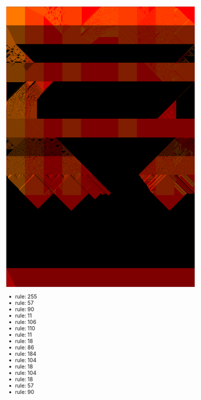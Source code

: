 ![photo](./output.png) 
 * rule: 255
* rule: 57
* rule: 90
* rule: 11
* rule: 106
* rule: 110
* rule: 11
* rule: 18
* rule: 86
* rule: 184
* rule: 104
* rule: 18
* rule: 104
* rule: 18
* rule: 57
* rule: 90
